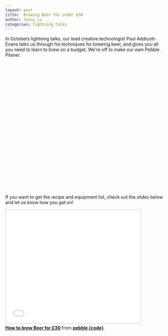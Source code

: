 ```yaml
---
layout: post
title:  Brewing Beer for under £30
author: Jonny Li
categories: lightning talks
---
```

In Octobers lightning talks, our lead creative technologist Paul Addicott-Evans talks us through his techniques for brewing beer, and gives you all you need to learn to brew on a budget.
We're off to make our own Pebble Pilsner.

<div class="video"><iframe width="532" height="400" src="//https://www.youtube.com/embed/2hVQz4KXfNQ" frameborder="0" allowfullscreen="allowfullscreen"></iframe></div>

If you want to get the recipe and equipment list, check out the slides below and let us know how you get on!

<iframe src="//www.slideshare.net/slideshow/embed_code/key/klTeeHE4ANBVgY" width="425" height="355" frameborder="0" marginwidth="0" marginheight="0" scrolling="no" style="border:1px solid #CCC; border-width:1px; margin-bottom:5px; max-width: 100%;" allowfullscreen> </iframe> <div style="margin-bottom:5px"> <strong> <a href="//www.slideshare.net/pebblecode/how-to-brew-beer-for-30" title="How to brew Beer for £30" target="_blank">How to brew Beer for £30</a> </strong> from <strong><a href="//www.slideshare.net/pebblecode" target="_blank">pebble {code}</a></strong> </div>
